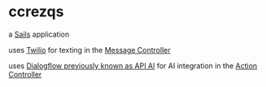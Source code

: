 # ccrezqs

a [Sails](http://sailsjs.org) application

uses [Twilio](https://www.twilio.com/docs/api/messaging/send-messages) for texting in the [Message Controller](/api/controllers/MessageController.js)

uses [Dialogflow previously known as API AI](https://dialogflow.com/) for AI integration in the [Action Controller](/api/controllers/Action.js)
